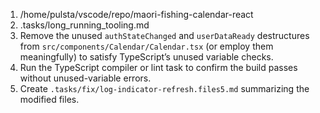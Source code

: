 1. /home/pulsta/vscode/repo/maori-fishing-calendar-react
2. .tasks/long_running_tooling.md
3. Remove the unused `authStateChanged` and `userDataReady` destructures from `src/components/Calendar/Calendar.tsx` (or employ them meaningfully) to satisfy TypeScript’s unused variable checks.
4. Run the TypeScript compiler or lint task to confirm the build passes without unused-variable errors.
5. Create `.tasks/fix/log-indicator-refresh.files5.md` summarizing the modified files.
